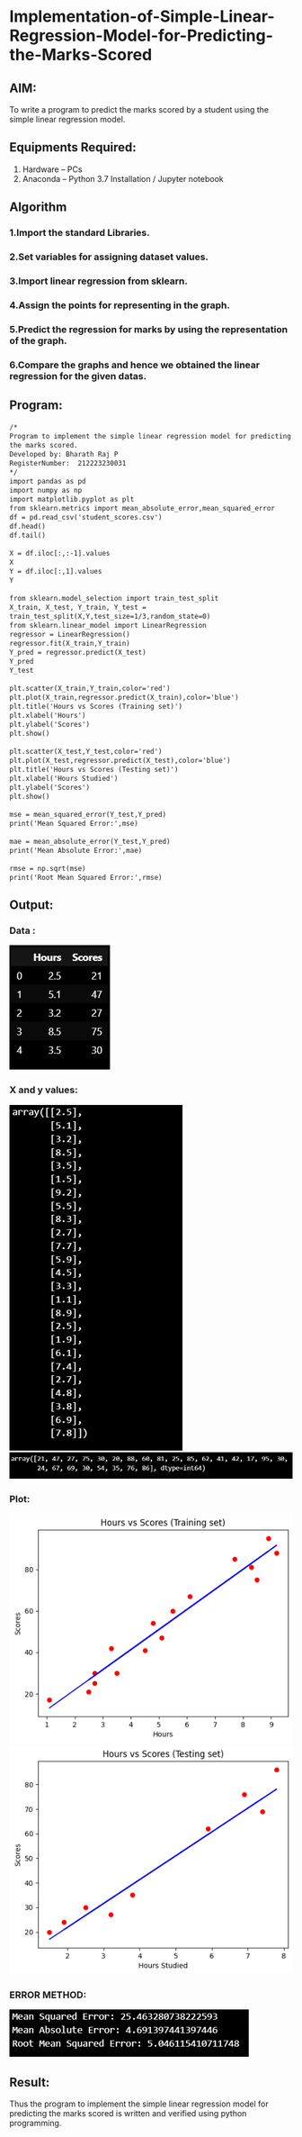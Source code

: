 # Implementation-of-Simple-Linear-Regression-Model-for-Predicting-the-Marks-Scored

## AIM:
To write a program to predict the marks scored by a student using the simple linear regression model.

## Equipments Required:
1. Hardware – PCs
2. Anaconda – Python 3.7 Installation / Jupyter notebook

## Algorithm
### 1.Import the standard Libraries. 
### 2.Set variables for assigning dataset values. 
### 3.Import linear regression from sklearn. 
### 4.Assign the points for representing in the graph. 
### 5.Predict the regression for marks by using the representation of the graph. 
### 6.Compare the graphs and hence we obtained the linear regression for the given datas.

## Program:
```
/*
Program to implement the simple linear regression model for predicting the marks scored.
Developed by: Bharath Raj P
RegisterNumber:  212223230031
*/
import pandas as pd
import numpy as np
import matplotlib.pyplot as plt
from sklearn.metrics import mean_absolute_error,mean_squared_error
df = pd.read_csv('student_scores.csv')
df.head()
df.tail()

X = df.iloc[:,:-1].values
X
Y = df.iloc[:,1].values
Y

from sklearn.model_selection import train_test_split
X_train, X_test, Y_train, Y_test = train_test_split(X,Y,test_size=1/3,random_state=0)
from sklearn.linear_model import LinearRegression
regressor = LinearRegression()
regressor.fit(X_train,Y_train)
Y_pred = regressor.predict(X_test)
Y_pred
Y_test

plt.scatter(X_train,Y_train,color='red')
plt.plot(X_train,regressor.predict(X_train),color='blue')
plt.title('Hours vs Scores (Training set)')
plt.xlabel('Hours')
plt.ylabel('Scores')
plt.show()

plt.scatter(X_test,Y_test,color='red')
plt.plot(X_test,regressor.predict(X_test),color='blue')
plt.title('Hours vs Scores (Testing set)')
plt.xlabel('Hours Studied')
plt.ylabel('Scores')
plt.show()

mse = mean_squared_error(Y_test,Y_pred)
print('Mean Squared Error:',mse)

mae = mean_absolute_error(Y_test,Y_pred)
print('Mean Absolute Error:',mae)

rmse = np.sqrt(mse)
print('Root Mean Squared Error:',rmse)

```

## Output:
### Data :
![Data](output/data.png)

### X and y values:
![Xvalue](output/Xvalue.png)
![yvalue](output/yvalue.png)

### Plot:
![alt text](output/PLOT1.png)
![alt text](output/plot2.png)

### ERROR METHOD:
![alt text](output/error.png)


## Result:
Thus the program to implement the simple linear regression model for predicting the marks scored is written and verified using python programming.
